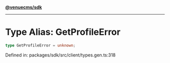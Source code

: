 [**@venuecms/sdk**](../Index.md)

***

# Type Alias: GetProfileError

```ts
type GetProfileError = unknown;
```

Defined in: packages/sdk/src/client/types.gen.ts:318
